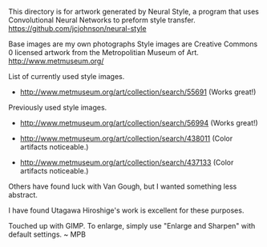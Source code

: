 This directory is for artwork generated by Neural Style, a program that uses Convolutional Neural Networks to preform style transfer. 
https://github.com/jcjohnson/neural-style

Base images are my own photographs
Style images are Creative Commons 0 licensed artwork from the Metropolitian Museum of Art.
http://www.metmuseum.org/

List of currently used style images.

* http://www.metmuseum.org/art/collection/search/55691
  (Works great!)

Previously used style images.
* http://www.metmuseum.org/art/collection/search/56994
  (Works great!)

* http://www.metmuseum.org/art/collection/search/438011
  (Color artifacts noticeable.)

* http://www.metmuseum.org/art/collection/search/437133
  (Color artifacts noticeable.)

Others have found luck with Van Gough, but I wanted something less abstract.

I have found Utagawa Hiroshige's work is excellent for these purposes.

Touched up with GIMP. To enlarge, simply use "Enlarge and Sharpen" with default settings.
~ MPB
